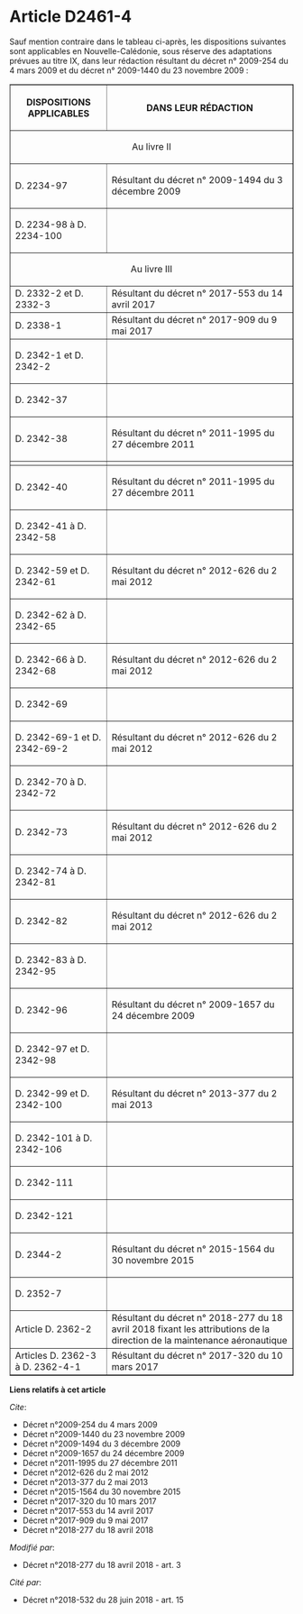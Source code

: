 # Article D2461-4

Sauf mention contraire dans le tableau ci-après, les dispositions suivantes sont applicables en Nouvelle-Calédonie, sous
réserve des  adaptations prévues au titre IX, dans leur rédaction résultant du  décret n° 2009-254 du 4 mars 2009 et du
décret n° 2009-1440 du 23 novembre 2009 : 

<table border="1">
  <tbody>
    <tr>
      <th>

DISPOSITIONS APPLICABLES </th>
      <th>

DANS LEUR RÉDACTION </th>
    </tr>
    <tr>
      <td align="center" colspan="2">

Au livre II </td>
    </tr>
    <tr>
      <td align="left">

D. 2234-97 </td>
      <td align="left">

Résultant du décret n° 2009-1494 du 3 décembre 2009</td>
    </tr>
    <tr>
      <td align="left">

D. 2234-98 à D. 2234-100 </td>
      <td align="left">
    </td></tr>
    <tr>
      <td align="center" colspan="2">

Au livre III </td>
    </tr>
    <tr>
      <td align="left">D. 2332-2 et D. 2332-3 </td>
      <td align="left">Résultant du décret n° 2017-553 du 14 avril 2017</td>
    </tr>
    <tr>
      <td align="left">D. 2338-1 </td>
      <td align="left">Résultant du décret n° 2017-909 du 9 mai 2017</td>
    </tr>
    <tr>
      <td align="left">

D. 2342-1 et D. 2342-2 </td>
      <td align="left">
    </td></tr>
    <tr>
      <td align="left">

D. 2342-37 </td>
      <td align="left">
    </td></tr>
    <tr>
      <td align="left">

D. 2342-38 </td>
      <td align="left">

Résultant du décret n° 2011-1995 du 27 décembre 2011</td>
    </tr>
    <tr>
      <td align="left">
      </td><td align="left">
    </td></tr>
    <tr>
      <td align="left">

D. 2342-40 </td>
      <td align="left">

Résultant du décret n° 2011-1995 du 27 décembre 2011</td>
    </tr>
    <tr>
      <td align="left">

D. 2342-41 à D. 2342-58 </td>
      <td align="left">
    </td></tr>
    <tr>
      <td align="left">

D. 2342-59 et D. 2342-61 </td>
      <td align="left">

Résultant du décret n° 2012-626 du 2 mai 2012</td>
    </tr>
    <tr>
      <td align="left">

D. 2342-62 à D. 2342-65 </td>
      <td align="left">
    </td></tr>
    <tr>
      <td align="left">

D. 2342-66 à D. 2342-68 </td>
      <td align="left">

Résultant du décret n° 2012-626 du 2 mai 2012</td>
    </tr>
    <tr>
      <td align="left">

D. 2342-69 </td>
      <td align="left">
    </td></tr>
    <tr>
      <td align="left">

D. 2342-69-1 et D. 2342-69-2 </td>
      <td align="left">

Résultant du  décret n° 2012-626 du 2 mai 2012 </td>
    </tr>
    <tr>
      <td align="left">

D. 2342-70 à D. 2342-72 </td>
      <td align="left">
    </td></tr>
    <tr>
      <td align="left">

D. 2342-73 </td>
      <td align="left">

Résultant du décret n° 2012-626 du 2 mai 2012</td>
    </tr>
    <tr>
      <td align="left">

D. 2342-74 à D. 2342-81 </td>
      <td align="left">
    </td></tr>
    <tr>
      <td align="left">

D. 2342-82 </td>
      <td align="left">

Résultant du  décret n° 2012-626 du 2 mai 2012 </td>
    </tr>
    <tr>
      <td align="left">

D. 2342-83 à D. 2342-95 </td>
      <td align="left">
    </td></tr>
    <tr>
      <td align="left">

D. 2342-96 </td>
      <td align="left">

Résultant du décret n° 2009-1657 du 24 décembre 2009</td>
    </tr>
    <tr>
      <td align="left">

D. 2342-97 et D. 2342-98 </td>
      <td align="left">
    </td></tr>
    <tr>
      <td align="left">

D. 2342-99 et D. 2342-100 </td>
      <td align="left">

Résultant du décret n° 2013-377 du 2 mai 2013</td>
    </tr>
    <tr>
      <td align="left">

D. 2342-101 à D. 2342-106 </td>
      <td align="left">

</td>
    </tr>
    <tr>
      <td align="left">

D. 2342-111 </td>
      <td align="left">
    </td></tr>
    <tr>
      <td align="left">

D. 2342-121 </td>
      <td align="left">
    </td></tr>
    <tr>
      <td align="left">

D. 2344-2 </td>
      <td align="left">

Résultant du décret n° 2015-1564 du 30 novembre 2015</td>
    </tr>
    <tr>
      <td align="left">

D. 2352-7 </td>
      <td align="left">
    </td></tr>
    <tr>
      <td align="left">Article D. 2362-2 </td>
      <td align="left">Résultant du décret n° 2018-277 du 18 avril 2018 fixant les attributions de la direction de la
maintenance aéronautique </td>
    </tr>
    <tr>
      <td align="left">Articles D. 2362-3 à D. 2362-4-1 </td>
      <td align="left">Résultant du décret n° 2017-320 du 10 mars 2017</td>
    </tr>
  </tbody>
</table>

**Liens relatifs à cet article**

_Cite_:

  - Décret n°2009-254 du 4 mars 2009
  - Décret n°2009-1440 du 23 novembre 2009
  - Décret n°2009-1494 du 3 décembre 2009
  - Décret n°2009-1657 du 24 décembre 2009
  - Décret n°2011-1995 du 27 décembre 2011
  - Décret n°2012-626 du 2 mai 2012
  - Décret n°2013-377 du 2 mai 2013
  - Décret n°2015-1564 du 30 novembre 2015
  - Décret n°2017-320 du 10 mars 2017
  - Décret n°2017-553 du 14 avril 2017
  - Décret n°2017-909 du 9 mai 2017
  - Décret n°2018-277 du 18 avril 2018

_Modifié par_:

  - Décret n°2018-277 du 18 avril 2018 - art. 3

_Cité par_:

  - Décret n°2018-532 du 28 juin 2018 - art. 15

